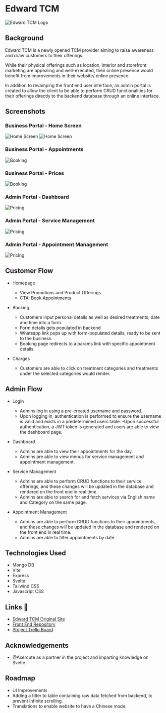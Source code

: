 # Edward TCM

![Edward TCM Logo](images/mainlogo_resized.png)
## Background 
Edward TCM is a newly opened TCM provider aiming to raise awareness and draw customers to their offerings. 

While their physical offerings such as location, interior and storefront marketing are appealing and well-executed, their online presence would benefit from improvements in their website/ online presence.

In addition to revamping the front end user interface, an admin portal is created to allow the client to be able to perform CRUD functionalities for their offerings directly to the backend database through an online interface.

## Screenshots

### Business Portal - Home Screen
![Home Screen](images/home_web1.png)
![Home Screen](images/home_web2.png)

### Business Portal - Appointments

![Booking](images/appointments.png)

### Business Portal - Prices
![Booking](images/prices.png)

### Admin Portal - Dashboard
![Pricing](images/dashboard.png)

### Admin Portal - Service Management
![Pricing](images/servicemgt.png)

### Admin Portal - Appointment Management
![Pricing](images/apptmanagement.png)


## Customer Flow 
- Homepage 
    - View Promotions and Product Offerings
    - CTA: Book Appointments

-   Booking
    - Customers input personal details as well as desired treatments, date and time into a form.
    - Form details gets populated in backend
    - Whatsapp link pops up with form-populated details, ready to be sent to the business.
    - Booking page redirects to a params link with specific appointment details.

- Charges 
    - Customers are able to click on treatment categories and treatments under the selected categories would render.

## Admin Flow 
- Login
    - Admins log in using a pre-created username and password.
    - Upon logging in, authentication is performed to ensure the username is valid and exists in a predetermined users table.
    -Upon successful authentication, a JWT token is generated and users are able to view the dashboard page.

- Dashboard
    - Admins are able to view their appointments for the day.
    - Admins are able to view menus for service management and appointment management.

- Service Management
    - Admins are able to perform CRUD functions to their service offerings, and these changes will be updated in the database and rendered on the front end in real time.
    - Admins are able to search for and fetch services via English name and Category on the same page.

- Appointment Management
    - Admins are able to perform CRUD functions to their appointments, and these changes will be updated in the database and rendered on the front end in real time. 
     - Admins are able to filter appointments by date.

    

## Technologies Used
- Mongo DB
- Vite
- Express
- Svelte
- Tailwind CSS
- Javascript CSS


## Links 🔗
- [Edward TCM Original Site](https://www.edwardtcm.com.sg/)
- [Front End Repository](https://github.com/Axercute/Project_3)
- [Project Trello Board](https://trello.com/b/8bSbzQ9N/my-trello-board)


## Acknowledgements
- @Axercute as a partner in the project and imparting knowledge on Svelte.


## Roadmap
- UI Improvements
- Adding a filter to table containing raw data fetched from backend, to prevent infinite scrolling.
- Translations to enable website to have a Chinese mode. 









